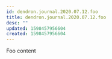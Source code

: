 ```yaml
---
id: dendron.journal.2020.07.12.foo
title: dendron.journal.2020.07.12.foo
desc: ""
updated: 1598457956604
created: 1598457956604
---
```


Foo content
